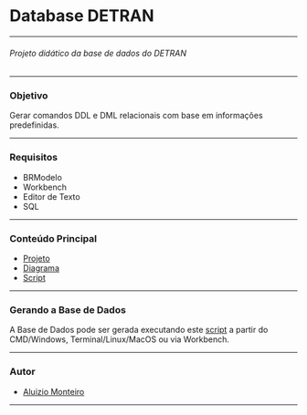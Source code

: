 
#  Database DETRAN

___

###### *Projeto didático da base de dados do DETRAN*
___

### Objetivo

Gerar comandos DDL e DML relacionais com base em informações predefinidas.
___
 
### Requisitos

* BRModelo
* Workbench
* Editor de Texto
* SQL
___

### Conteúdo Principal

* [Projeto](https://github.com/aluiziomonteiro/dba-detran/blob/master/docs/enunciado.docx)
* [Diagrama](https://github.com/aluiziomonteiro/dba-detran/tree/master/db_detran_png.png)
* [Script](https://github.com/aluiziomonteiro/dba-detran/blob/master/schema/db_detran.sql)
___

### Gerando a Base de Dados

A Base de Dados pode ser gerada executando este [script](https://github.com/aluiziomonteiro/dba-detran/blob/master/schema/db_detran.sql) a partir do CMD/Windows, Terminal/Linux/MacOS ou via Workbench.
___

### Autor

* [Aluizio Monteiro](https://www.linkedin.com/in/aluizio-monteiro/)

___










<br /><br /><br /><br /><br /><br /><br /><br /><br /><br /><br /><br /><br />